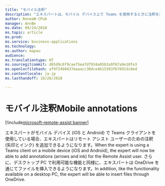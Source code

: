```yaml
---
title: "モバイル注釈"
description: "エキスパートは、モバイル デバイス上で Teams を使用するときに注釈を追加できます。"
author: ReneeW-CPub
manager: AnnBe
ms.date: 09/24/2018
ms.topic: article
ms.prod: 
ms.service: business-applications
ms.technology: 
ms.author: mapau
audience: 
ms.translationtype: HT
ms.sourcegitcommit: d65d9c6f9cae75ea7d7934a95b3a9f67a9e10fe3
ms.openlocfilehash: af9f24b9437eaaacc30dce4b15303f67691dc8ed
ms.contentlocale: ja-jp
ms.lasthandoff: 10/26/2018

---
```


# <a name="mobile-annotations"></a><span data-ttu-id="ad7d4-103">モバイル注釈</span><span class="sxs-lookup"><span data-stu-id="ad7d4-103">Mobile annotations</span></span>

[!include[microsoft-remote-assist banner](../includes/microsoft-remote-assist.md)]

<span data-ttu-id="ad7d4-104">エキスパートがモバイル デバイス (iOS と Android) で Teams クライアントを使用している場合、エキスパートはリモート アシスト ユーザーのための注釈 (矢印とインク) を追加できるようになります。</span><span class="sxs-lookup"><span data-stu-id="ad7d4-104">When the expert is using a Teams client on a mobile device (iOS and Android), the expert will now be able to add annotations (arrows and ink) for the Remote Assist user.</span></span> <span data-ttu-id="ad7d4-105">さらに、デスクトップ PC で利用可能な機能と同様に、エキスパートは OneDrive を通じてファイルを挿入できるようになります。</span><span class="sxs-lookup"><span data-stu-id="ad7d4-105">In addition, like the functionality available on a desktop PC, the expert will be able to insert files through OneDrive.</span></span>

